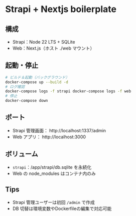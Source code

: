 # Strapi + Nextjs boilerplate

## 構成
- Strapi：Node 22 LTS + SQLite
- Web：Next.js（ホスト ./web マウント）

## 起動・停止
```bash
# ビルド＆起動（バックグラウンド）
docker-compose up --build -d
# ログ確認
docker-compose logs -f strapi docker-compose logs -f web
# 停止
docker-compose down
```

## ポート
- Strapi 管理画面： http://localhost:1337/admin
- Web アプリ： http://localhost:3000

## ボリューム
- `strapi`：/app/strapi/db.sqlite を永続化
- Web の node_modules はコンテナ内のみ

## Tips
- Strapi 管理ユーザーは初回 `/admin` で作成
- DB 切替は環境変数やDockerfileの編集で対応可能
